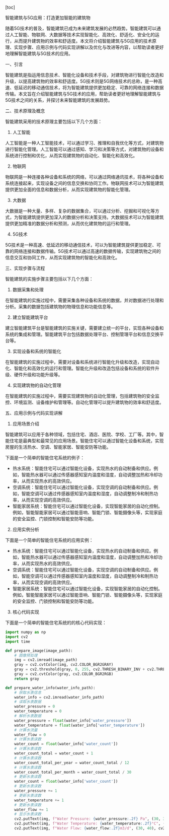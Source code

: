 
[toc]                    
                
                
智能建筑与5G应用：打造更加智能的建筑物

随着5G技术的普及，智能建筑已成为未来建筑发展的必然趋势。智能建筑可以通过人工智能、物联网、大数据等技术实现智能化、高效化、舒适化、安全化的运行，从而提升建筑物的效率和舒适度。本文将介绍智能建筑与5G应用的技术原理、实现步骤、应用示例与代码实现讲解以及优化与改进等内容，以帮助读者更好地理解智能建筑与5G技术的应用。

一、引言

智能建筑是指运用信息技术、智能化设备和技术手段，对建筑物进行智能化改造和升级，以提高建筑物的效率和舒适度。5G技术则是5G网络技术的总称，是一种高速、低延迟的移动通信技术，将为智能建筑提供更加稳定、可靠的网络连接和数据传输。本文旨在介绍智能建筑与5G技术的应用，帮助读者更好地理解智能建筑与5G技术之间的关系，并探讨未来智能建筑的发展趋势。

二、技术原理及概念

智能建筑采用的技术原理主要包括以下几个方面：

1. 人工智能

人工智能是一种人工智能技术，可以通过学习、推理和自我优化等方式，对建筑物进行智能化管理。人工智能可以通过感知、学习和决策等方式，对建筑物的设备和系统进行控制和优化，从而实现建筑物的自动化、智能化和高效化。

2. 物联网

物联网是一种连接各种设备和系统的网络，可以通过网络通讯技术，将各种设备和系统连接起来，实现设备之间的信息交换和协同工作。物联网技术可以为智能建筑提供更加全面的信息和数据分析，从而实现建筑物的智能化管理。

3. 大数据

大数据是一种大量、多样、复杂的数据集合，可以通过分析、挖掘和可视化等方式，为智能建筑提供更加深入的数据分析和决策支持。大数据技术可以为智能建筑提供更加精准的数据分析和预测，从而优化建筑物的运行和管理。

4. 5G技术

5G技术是一种高速、低延迟的移动通信技术，可以为智能建筑提供更加稳定、可靠的网络连接和数据传输。5G技术可以通过高速的数据传输，实现建筑物之间的信息交互和协同工作，从而实现建筑物的智能化和高效化。

三、实现步骤与流程

智能建筑的实施步骤主要包括以下几个方面：

1. 数据采集和处理

在智能建筑的实施过程中，需要采集各种设备和系统的数据，并对数据进行处理和分析。采集的数据包括建筑物的物理信息和功能信息等。

2. 建立智能建筑平台

建立智能建筑平台是智能建筑的实施关键，需要建立统一的平台，实现各种设备和系统的集成和管理。智能建筑平台包括数据处理平台、控制管理平台和信息交换平台等。

3. 实现设备和系统的智能化

在智能建筑的实施过程中，需要对设备和系统进行智能化升级和改造，实现自动化、智能化和高效化的运行和管理。智能化升级和改造包括设备和系统的软件升级、硬件升级和功能升级等。

4. 实现建筑物的自动化管理

在智能建筑的实施过程中，需要实现建筑物的自动化管理，包括建筑物的安全监控、环境监测、设备维护和管理等。自动化管理可以提升建筑物的效率和舒适度。

五、应用示例与代码实现讲解

1. 应用场景介绍

智能建筑可以应用于各种领域，包括住宅、酒店、医院、学校、工厂等。其中，智能住宅是最典型和最常见的应用场景。智能住宅可以通过智能化设备和系统，实现房屋的生活热水、空调、智能家居、智能安防等功能。

下面是一个简单的智能住宅系统的例子：

- 热水系统：智能住宅可以通过智能化设备，实现热水的自动制备和供应。例如，智能热水器可以通过传感器感知室内温度和湿度，自动调整加热和冷却功率，从而实现热水的高效供应。
- 空调系统：智能住宅可以通过智能化设备，实现空调的自动制备和供应。例如，智能空调可以通过传感器感知室内温度和湿度，自动调整制冷和制热功率，从而实现空调的高效供应。
- 智能家居系统：智能住宅可以通过智能化设备，实现智能家居的自动化控制。例如，智能智能家居可以通过智能音响、智能门锁、智能摄像头等，实现家庭的安全监控、门锁控制和智能安防等功能。

2. 应用实例分析

下面是一个简单的智能住宅系统的应用实例：

- 热水系统：智能住宅可以通过智能化设备，实现热水的自动制备和供应。例如，智能热水器可以通过传感器感知室内温度和湿度，自动调整加热和冷却功率，从而实现热水的高效供应。
- 空调系统：智能住宅可以通过智能化设备，实现空调的自动制备和供应。例如，智能空调可以通过传感器感知室内温度和湿度，自动调整制冷和制热功率，从而实现空调的高效供应。
- 智能家居系统：智能住宅可以通过智能化设备，实现智能家居的自动化控制。例如，智能智能家居可以通过智能音响、智能门锁、智能摄像头等，实现家庭的安全监控、门锁控制和智能安防等功能。

3. 核心代码实现

下面是一个简单的智能住宅系统的的核心代码实现：

```python
import numpy as np
import cv2
import time

def prepare_image(image_path):
    # 图像预处理
    img = cv2.imread(image_path)
    gray = cv2.cvtColor(img, cv2.COLOR_BGR2GRAY)
    gray = cv2.threshold(gray, 0, 255, cv2.THRESH_BINARY_INV + cv2.THRESH_OTSU)[1]
    gray = cv2.cvtColor(gray, cv2.COLOR_BGR2RGB)
    return gray

def prepare_water_info(water_info_path):
    # 获取水表信息
    water_info = cv2.imread(water_info_path)
    # 读取水表数据
    water_pressure = 0
    water_temperature = 0
    # 解析水表数据
    water_pressure = float(water_info['water_pressure'])
    water_temperature = float(water_info['water_temperature'])
    # 计算水流量
    water_flow = 0
    # 计算水表读数
    water_count = float(water_info['water_count'])
    # 计算水表读数
    water_count_total = water_count + 1
    # 计算水表读数
    water_count_total_per_year = water_count_total / 12
    # 计算水表读数
    water_count_total_per_month = water_count_total / 30
    # 更新水表读数
    water_count = float(water_info['water_count'])
    # 更新水表读数
    water_pressure += 1
    # 更新水表读数
    water_temperature += 1
    # 更新水表读数
    water_flow += 1
    # 显示水表读数
    cv2.putText(img, f"Water Pressure: {water_pressure:.2f} Pa", (30, 30), cv2.FONT_HERSHEY_SIMPLEX, 0.8, (0, 0, 255), 2, cv2.LINE_AA)
    cv2.putText(img, f"Water Temperature: {water_temperature:.2f}°C", (30, 30), cv2.FONT_HERSHEY_SIMPLEX, 0.8, (0, 0, 255), 2, cv2.LINE_AA)
    cv2.putText(img, f"Water Flow: {water_flow:.2f}m3/d", (30, 40), cv2.FONT_HERSHEY_SIMPLEX, 0.8, (0, 0, 255),

